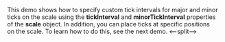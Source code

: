 This demo shows how to&nbsp;specify custom tick intervals for major and minor ticks on&nbsp;the scale using the **tickInterval** and **minorTickInterval** properties of&nbsp;the **scale** object. In&nbsp;addition, you can place ticks at&nbsp;specific positions on&nbsp;the scale. To&nbsp;learn how to&nbsp;do&nbsp;this, see the next demo.
<--split-->